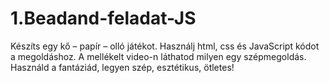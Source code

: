 # 1.Beadand-feladat-JS
Készíts egy kő – papír – olló játékot. Használj html, css és JavaScript kódot a megoldáshoz. A mellékelt video-n láthatod milyen egy szépmegoldás. Használd a fantáziád, legyen szép, esztétikus, ötletes!
